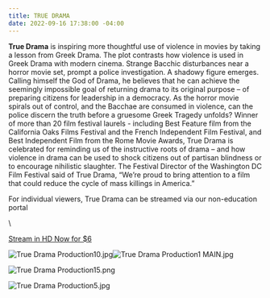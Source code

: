 ```yaml
---
title: TRUE DRAMA
date: 2022-09-16 17:38:00 -04:00
---
```


**True Drama** is inspiring more thoughtful use of violence in movies by taking a lesson from Greek Drama. The plot contrasts how violence is used in Greek Drama with modern cinema. Strange Bacchic disturbances near a horror movie set, prompt a police investigation. A shadowy figure emerges. Calling himself the God of Drama, he believes that he can achieve the seemingly impossible goal of returning drama to its original purpose – of preparing citizens for leadership in a democracy. As the horror movie spirals out of control, and the Bacchae are consumed in violence, can the police discern the truth before a gruesome Greek Tragedy unfolds? Winner of more than 20 film festival laurels - including Best Feature film from the California Oaks Films Festival and the French Independent Film Festival, and Best Independent Film from the Rome Movie Awards, True Drama is celebrated for reminding us of the instructive roots of drama – and how violence in drama can be used to shock citizens out of partisan blindness or to encourage nihilistic slaughter. The Festival Director of the Washington DC Film Festival said of True Drama, “We’re proud to bring attention to a film that could reduce the cycle of mass killings in America.”

For individual viewers, True Drama can be streamed via our non-education portal

<script src="https://gumroad.com/js/gumroad.js"></script>\
<a class="gumroad-button" href="https://macmillanfilms.gumroad.com/l/ihdhf">Stream in HD Now for $6</a>

![True Drama Production10.jpg](/uploads/True%20Drama%20Production10.jpg)![True Drama Production1 MAIN.jpg](/uploads/True%20Drama%20Production1%20MAIN.jpg)

![True Drama Production15.png](/uploads/True%20Drama%20Production15.png)

![True Drama Production5.jpg](/uploads/True%20Drama%20Production5.jpg)